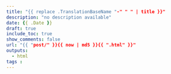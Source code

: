 ```yaml
---
title: "{{ replace .TranslationBaseName "-" " " | title }}"
description: "no description available"
date: {{ .Date }}
draft: true
include_toc: true
show_comments: false
url: "{{ "post/" }}{{ now | md5 }}{{ ".html" }}"
outputs:
  - html
tags : 
---
```



<!--more-->

